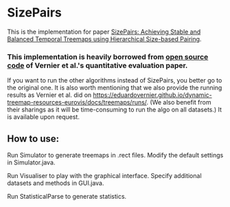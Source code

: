 # SizePairs
This is the implementation for paper [SizePairs: Achieving Stable and Balanced Temporal Treemaps using Hierarchical Size-based Pairing](http://www.yunhaiwang.net/vis2022/SizePairs/). 


### This implementation is heavily borrowed from [open source code](https://github.com/tue-alga/TreemapComparison) of Vernier et al.'s quantitative evaluation paper. 
If you want to run the other algorithms instead of SizePairs, you better go to the original one. 
It is also worth mentioning that we also provide the running results as Vernier et al. did on https://eduardovernier.github.io/dynamic-treemap-resources-eurovis/docs/treemaps/runs/. (We also benefit from their sharings as it will be time-consuming to run the algo on all datasets.) It is available upon request.

## How to use:

Run Simulator to generate treemaps in .rect files. Modify the default settings in Simulator.java.

Run Visualiser to play with the graphical interface. Specify additional datasets and methods in GUI.java.

Run StatisticalParse to generate statistics.
